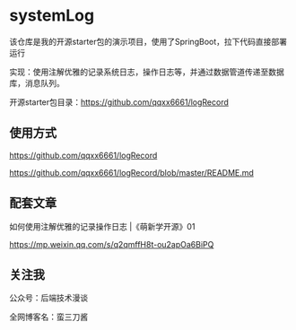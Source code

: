 # systemLog

该仓库是我的开源starter包的演示项目，使用了SpringBoot，拉下代码直接部署运行

实现：使用注解优雅的记录系统日志，操作日志等，并通过数据管道传递至数据库，消息队列。

开源starter包目录：https://github.com/qqxx6661/logRecord

## 使用方式

https://github.com/qqxx6661/logRecord

https://github.com/qqxx6661/logRecord/blob/master/README.md

## 配套文章

如何使用注解优雅的记录操作日志 |《萌新学开源》01 

https://mp.weixin.qq.com/s/q2qmffH8t-ou2apOa6BiPQ

## 关注我

公众号：后端技术漫谈

全网博客名：蛮三刀酱